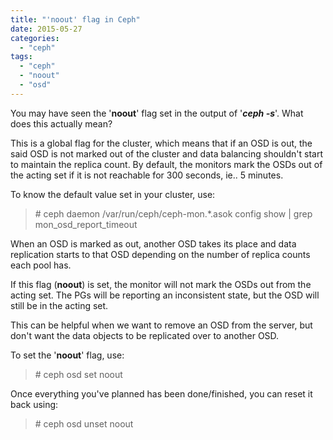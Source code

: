 ```yaml
---
title: "'noout' flag in Ceph"
date: 2015-05-27
categories:
  - "ceph"
tags:
  - "ceph"
  - "noout"
  - "osd"
---
```


You may have seen the '**noout**' flag set in the output of '_**ceph -s**_'. What does this actually mean?

This is a global flag for the cluster, which means that if an OSD is out, the said OSD is not marked out of the cluster and data balancing shouldn't start to maintain the replica count. By default, the monitors mark the OSDs out of the acting set if it is not reachable for 300 seconds, ie.. 5 minutes.

To know the default value set in your cluster, use:

> \# ceph daemon /var/run/ceph/ceph-mon.\*.asok config show | grep mon\_osd\_report\_timeout

When an OSD is marked as out, another OSD takes its place and data replication starts to that OSD depending on the number of replica counts each pool has.

If this flag (**noout**) is set, the monitor will not mark the OSDs out from the acting set. The PGs will be reporting an inconsistent state, but the OSD will still be in the acting set.

This can be helpful when we want to remove an OSD from the server, but don't want the data objects to be replicated over to another OSD.

To set the '**noout**' flag, use:

> \# ceph osd set noout

Once everything you've planned has been done/finished, you can reset it back using:

> \# ceph osd unset noout
